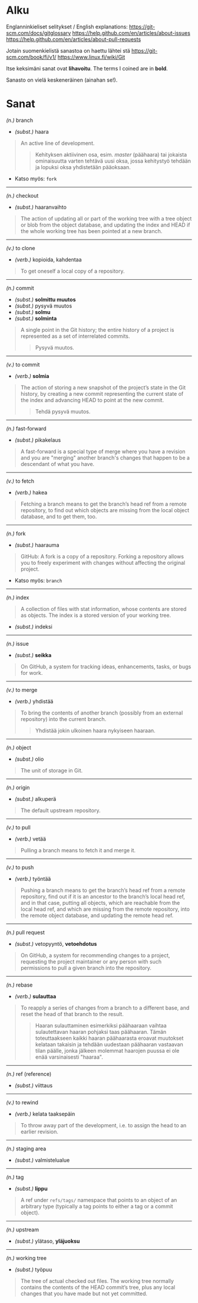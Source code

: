 # Alku
Englanninkieliset selitykset / English explanations:
https://git-scm.com/docs/gitglossary
https://help.github.com/en/articles/about-issues
https://help.github.com/en/articles/about-pull-requests

Jotain suomenkielistä sanastoa on haettu lähtei stä
https://git-scm.com/book/fi/v1/
https://www.linux.fi/wiki/Git

Itse keksimäni sanat ovat **lihavoitu**.
The terms I coined are in **bold**.

Sanasto on vielä keskeneräinen (ainahan se!).

# Sanat

_(n.)_ branch
* _(subst.)_ haara
> An active line of development.
>> Kehityksen aktiivinen osa, esim. _master_ (päähaara) tai jokaista 
>> ominaisuutta varten tehtävä uusi oksa, jossa kehitystyö tehdään ja lopuksi
>> oksa yhdistetään pääoksaan.
- Katso myös: `fork`

---

_(n.)_ checkout
* _(subst.)_ haaranvaihto
> The action of updating all or part of the working tree with a tree
> object or blob from the object database, and updating the index
> and HEAD if the whole working tree has been pointed at a new branch.

---

_(v.)_ to clone
* _(verb.)_ kopioida, kahdentaa
> To get oneself a local copy of a repository.

---

_(n.)_ commit
* _(subst.)_ **solmittu muutos**
* _(subst.)_ pysyvä muutos
* _(subst.)_ **solmu**
* _(subst.)_ **solminta**
> A single point in the Git history; the entire history of a project is
> represented as a set of interrelated commits.
>> Pysyvä muutos.

---

_(v.)_ to commit
* _(verb.)_ **solmia**
> The action of storing a new snapshot of the project’s state in the Git
> history, by creating a new commit representing the current state of the
> index and advancing HEAD to point at the new commit.
>> Tehdä pysyvä muutos.

----

_(n.)_ fast-forward
* _(subst.)_ pikakelaus
> A fast-forward is a special type of merge where you have a revision
> and you are "merging" another branch's changes that happen to be a
> descendant of what you have.

---

_(v.)_ to fetch
* _(verb.)_ hakea
> Fetching a branch means to get the branch’s head ref from a remote
> repository, to find out which objects are missing from the local
> object database, and to get them, too.

---

_(n.)_ fork
* _(subst.)_ haarauma
> GitHub: A fork is a copy of a repository. Forking a repository allows you
> to freely experiment with changes without affecting the original project.
- Katso myös: `branch`

---

_(n.)_ index
> A collection of files with stat information, whose contents are stored 
> as objects. The index is a stored version of your working tree.
* _(subst.)_ indeksi

---

_(n.)_ issue
* _(subst.)_ **seikka**
> On GitHub, a system for tracking ideas, enhancements, tasks,
> or bugs for work.

---

_(v.)_ to merge
* _(verb.)_ yhdistää
> To bring the contents of another branch (possibly from an external
> repository) into the current branch. 
>> Yhdistää jokin ulkoinen haara nykyiseen haaraan.

---

_(n.)_ object
* _(subst.)_ olio
> The unit of storage in Git.

---

_(n.)_ origin
* _(subst.)_ alkuperä
> The default upstream repository.

---

_(v.)_ to pull
* _(verb.)_ vetää
> Pulling a branch means to fetch it and merge it.

---

_(v.)_ to push
* _(verb.)_ työntää
> Pushing a branch means to get the branch’s head ref from a remote repository,
> find out if it is an ancestor to the branch’s local head ref, and in that
> case, putting all objects, which are reachable from the local head ref,
> and which are missing from the remote repository, into the remote object
> database, and updating the remote head ref. 

---

_(n.)_ pull request
* _(subst.)_ vetopyyntö, **vetoehdotus**
> On GitHub, a system for recommending changes to a project,
> requesting the project maintainer or any person with such
> permissions to pull a given branch into the repository.

---

_(n.)_ rebase
* _(verb.)_ **sulauttaa**
> To reapply a series of changes from a branch to a different base,
> and reset the head of that branch to the result.
>> Haaran sulauttaminen esimerkiksi päähaaraan vaihtaa sulautettavan
>> haaran pohjaksi taas päähaaran. Tämän toteuttaakseen kaikki
>> haaran päähaarasta eroavat muutokset kelataan takaisin ja tehdään
>> uudestaan päähaaran vastaavan tilan päälle, jonka jälkeen molemmat
>> haarojen puussa ei ole enää varsinaisesti "haaraa".

---

_(n.)_ ref (reference)
* _(subst.)_ viittaus

---

_(v.)_ to rewind
* _(verb.)_ kelata taaksepäin
> To throw away part of the development, i.e. to assign the head
> to an earlier revision.

---

_(n.)_ staging area
* _(subst.)_ valmistelualue

---

_(n.)_ tag
* _(subst.)_ **lippu**
> A ref under `refs/tags/` namespace that points to an object of an
> arbitrary type (typically a tag points to either a tag or a commit object).

---

_(n.)_ upstream
* _(subst.)_ ylätaso, **yläjuoksu**

---

_(n.)_ working tree
* _(subst.)_ työpuu
> The tree of actual checked out files. The working tree normally
> contains the contents of the HEAD commit’s tree, plus any local
> changes that you have made but not yet committed.


